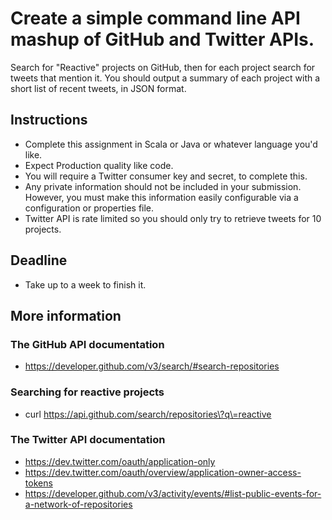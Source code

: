 # Create a simple command line API mashup of GitHub and Twitter APIs. 

Search for "Reactive" projects on GitHub, then for each project search for tweets that mention it. 
You should output a summary of each project with a short list of recent tweets, in JSON format.


## Instructions
- Complete this assignment in Scala or Java or whatever language you'd like.
- Expect Production quality like code.
- You will require a Twitter consumer key and secret, to complete this.
- Any private information should not be included in your submission. However, you must make this information easily configurable via a configuration or properties file.
- Twitter API is rate limited so you should only try to retrieve tweets for 10 projects.

## Deadline
- Take up to a week to finish it.


## More information
### The GitHub API documentation
- https://developer.github.com/v3/search/#search-repositories

### Searching for reactive projects
- curl https://api.github.com/search/repositories\?q\=reactive

### The Twitter API documentation
- https://dev.twitter.com/oauth/application-only
- https://dev.twitter.com/oauth/overview/application-owner-access-tokens
- https://developer.github.com/v3/activity/events/#list-public-events-for-a-network-of-repositories
